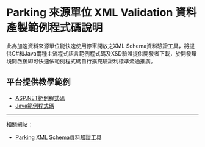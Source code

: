 # Parking 來源單位 XML Validation 資料產製範例程式碼說明

此為加速資料來源單位能快速使用停車開放之XML Schema資料驗證工具，將提供C#和Java兩種主流程式語言範例程式碼及XSD驗證提供開發者下載，於開發環境開啟後即可快速依範例程式碼自行擴充驗證利標準流通推廣。

## 平台提供教學範例

- [ASP.NET範例程式碼](https://github.com/ptxmotc/ParkingXMLValidation/tree/master/ASP.NET)
- [Java範例程式碼](https://github.com/ptxmotc/ParkingXMLValidation/tree/master/Java)

------

相關網站：
- [Parking XML Schema資料驗證工具](http://210.59.250.227/PTXValidator/XSDValidator/Parking)





